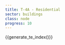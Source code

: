 ```yaml
---
title: T-4A - Residential
sector: buildings
class: node
progress: 10
---
```




{{generate_te_index()}}

